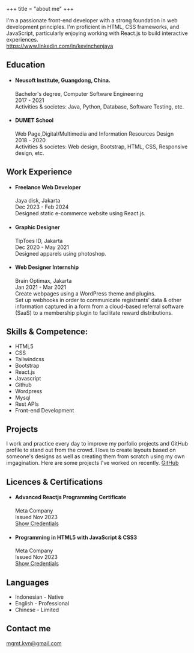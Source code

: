 +++
title = "about me"
+++

I'm a passionate front-end developer with a strong foundation in web development principles. I'm proficient in HTML, CSS frameworks, and JavaScript, particularly enjoying working with React.js to build interactive experiences.  
https://www.linkedin.com/in/kevinchenjaya

## Education

- #### Neusoft Institute, Guangdong, China.
  Bachelor's degree, Computer Software Engineering  
  2017 - 2021  
  Activities & societes: Java, Python, Database, Software Testing, etc.
- #### DUMET School
  Web Page,Digital/Multimedia and Information Resources Design  
  2018 - 2020  
  Activities & societes: Web design, Bootstrap, HTML, CSS, Responsive design, etc.

## Work Experience

- #### Freelance Web Developer

  Jaya disk, Jakarta  
  Dec 2023 - Feb 2024  
  Designed static e-commerce website using React.js.

- #### Graphic Designer

  TipToes ID, Jakarta  
  Dec 2020 - May 2021  
  Designed apparels using photoshop.

- #### Web Designer Internship
  Brain Optimax, Jakarta  
  Jan 2021 - Mar 2021  
  Create webpages using a WordPress theme and plugins.  
  Set up webhooks in order to communicate registrants' data & other information captured in a form from a cloud-based referral software (SaaS) to a membership plugin to facilitate reward distributions.

## Skills & Competence:

- HTML5
- CSS
- Tailwindcss
- Bootstrap
- React.js
- Javascript
- Github
- Wordpress
- Mysql
- Rest APIs
- Front-end Development

## Projects

I work and practice every day to improve my porfolio projects and GitHub profile to stand out from the crowd. I love to create layouts based on someone's designs as well as creating them from scratch using my own imgagination. Here are some projects I've worked on recently. [GitHub](https://github.com/kevincjy)

## Licences & Certifications

- #### Advanced Reactjs Programming Certificate

  Meta Company  
  Issued Nov 2023  
  [Show Credentials](https://coursera.org/share/b45ee766a39981a169ed0f69436f4a70)

- #### Programming in HTML5 with JavaScript & CSS3

  Meta Company  
  Issued Nov 2023  
  [Show Credentials](https://coursera.org/share/588eaa6bebb5030928f3634ed834e808)

## Languages

- Indonesian - Native
- English - Professional
- Chinese - Limited

## Contact me

mgmt.kvn@gmail.com
